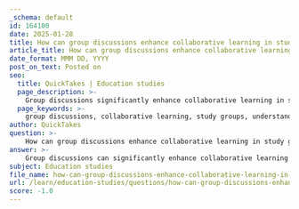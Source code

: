 ```yaml
---
_schema: default
id: 164100
date: 2025-01-28
title: How can group discussions enhance collaborative learning in study groups?
article_title: How can group discussions enhance collaborative learning in study groups?
date_format: MMM DD, YYYY
post_on_text: Posted on
seo:
  title: QuickTakes | Education studies
  page_description: >-
    Group discussions significantly enhance collaborative learning in study groups by promoting understanding, diverse perspectives, active engagement, collaborative note-taking, cognitive benefits, motivation, and essential skill development.
  page_keywords: >-
    group discussions, collaborative learning, study groups, understanding, diverse perspectives, active engagement, collaborative note-taking, cognitive benefits, motivation, accountability, skill development
author: QuickTakes
question: >-
    How can group discussions enhance collaborative learning in study groups?
answer: >-
    Group discussions can significantly enhance collaborative learning in study groups through several mechanisms:\n\n1. **Enhanced Understanding**: Group discussions allow students to articulate their thoughts and explain concepts to one another. This process of teaching and explaining can deepen their understanding of the material. When students explain concepts to their peers, they reinforce their own knowledge and identify any gaps in their understanding.\n\n2. **Diverse Perspectives**: Each student brings unique insights and experiences to the discussion. This diversity can lead to a richer understanding of the subject matter as students are exposed to different viewpoints and problem-solving approaches. Engaging with varied perspectives can challenge assumptions and encourage critical thinking.\n\n3. **Active Engagement**: Group discussions promote active participation, which is essential for effective learning. Students are more likely to engage with the material when they are involved in discussions, as opposed to passive listening. Techniques such as problem-based discussions can further enhance engagement by requiring students to apply their knowledge to real-world scenarios.\n\n4. **Collaborative Note-Taking**: During discussions, students can share their notes and insights, leading to collaborative note-taking. This practice not only consolidates information but also helps students prioritize key concepts, making their notes more useful for future study sessions.\n\n5. **Cognitive Benefits**: Meaningful discussions encourage students to reflect on their ideas and the ideas of others. This reflective process can enhance their ability to summarize and synthesize information, leading to better retention and understanding of the material.\n\n6. **Motivation and Accountability**: Working in a group can increase motivation as students feel a sense of responsibility to contribute to the group's success. The social aspect of group work can make studying more enjoyable and less isolating, which can lead to increased effort and commitment to the learning process.\n\n7. **Skill Development**: Group discussions help develop essential skills such as communication, negotiation, and teamwork. These skills are not only valuable in academic settings but are also crucial for future professional environments.\n\nIn summary, group discussions foster an environment of collaborative learning that enhances understanding, encourages active engagement, and develops critical skills. By leveraging the strengths of each group member, study groups can create a more effective and enriching learning experience.
subject: Education studies
file_name: how-can-group-discussions-enhance-collaborative-learning-in-study-groups.md
url: /learn/education-studies/questions/how-can-group-discussions-enhance-collaborative-learning-in-study-groups
score: -1.0
---
```


&nbsp;